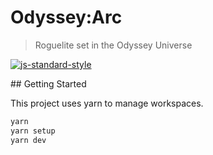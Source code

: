 
# Odyssey:Arc

> Roguelite set in the Odyssey Universe

[![js-standard-style](https://img.shields.io/badge/code%20style-standard-brightgreen.svg)](http://standardjs.com/)

## Getting Started

This project uses yarn to manage workspaces.

```sh
yarn
yarn setup
yarn dev
```
